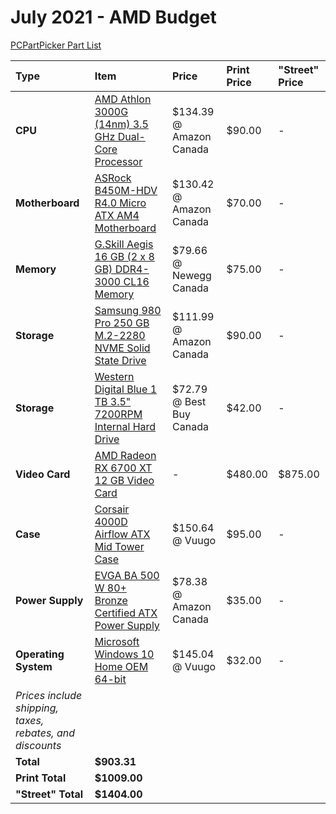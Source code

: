 # July 2021 - AMD Budget

[PCPartPicker Part List](https://ca.pcpartpicker.com/list/ZY4YRv)

| Type                                                     | Item                                                                                                                                                                                 | Price                    | Print Price | "Street" Price |
| :------------------------------------------------------- | :----------------------------------------------------------------------------------------------------------------------------------------------------------------------------------- | :----------------------- | :---------- | :------------- |
| **CPU**                                                  | [AMD Athlon 3000G (14nm) 3.5 GHz Dual-Core Processor](https://ca.pcpartpicker.com/product/664BD3/amd-athlon-3000g-35-ghz-dual-core-processor-yd3000c6fhbox)                          | $134.39 @ Amazon Canada  | $90.00      | -              |
| **Motherboard**                                          | [ASRock B450M-HDV R4.0 Micro ATX AM4 Motherboard](https://ca.pcpartpicker.com/product/RD97YJ/asrock-b450m-hdv-r40-micro-atx-am4-motherboard-b450m-hdv-r40)                           | $130.42 @ Amazon Canada  | $70.00      | -              |
| **Memory**                                               | [G.Skill Aegis 16 GB (2 x 8 GB) DDR4-3000 CL16 Memory](https://ca.pcpartpicker.com/product/FNprxr/gskill-aegis-16gb-2-x-8gb-ddr4-3000-memory-f43000c16d16gisb)                       | $79.66 @ Newegg Canada   | $75.00      | -              |
| **Storage**                                              | [Samsung 980 Pro 250 GB M.2-2280 NVME Solid State Drive](https://ca.pcpartpicker.com/product/MBVG3C/samsung-980-pro-250-gb-m2-2280-nvme-solid-state-drive-mz-v8p250bam)              | $111.99 @ Amazon Canada  | $90.00      | -              |
| **Storage**                                              | [Western Digital Blue 1 TB 3.5" 7200RPM Internal Hard Drive](https://ca.pcpartpicker.com/product/Yrdqqs/western-digital-blue-1-tb-35-7200rpm-internal-hard-drive-wdbh2d0010hnc-nrsn) | $72.79 @ Best Buy Canada | $42.00      | -              |
| **Video Card**                                           | [AMD Radeon RX 6700 XT 12 GB Video Card](https://ca.pcpartpicker.com/product/2ZWzK8/amd-radeon-rx-6700-xt-12-gb-video-card-100-438385)                                               | -                        | $480.00     | $875.00        |
| **Case**                                                 | [Corsair 4000D Airflow ATX Mid Tower Case](https://ca.pcpartpicker.com/product/bCYQzy/corsair-4000d-airflow-atx-mid-tower-case-cc-9011200-ww)                                        | $150.64 @ Vuugo          | $95.00      | -              |
| **Power Supply**                                         | [EVGA BA 500 W 80+ Bronze Certified ATX Power Supply](https://ca.pcpartpicker.com/product/RzQfrH/evga-ba-500-w-80-bronze-certified-atx-power-supply-100-ba-0500-k1)                  | $78.38 @ Amazon Canada   | $35.00      | -              |
| **Operating System**                                     | [Microsoft Windows 10 Home OEM 64-bit](https://ca.pcpartpicker.com/product/wtgPxr/microsoft-os-kw900140)                                                                             | $145.04 @ Vuugo          | $32.00      | -              |
| _Prices include shipping, taxes, rebates, and discounts_ |
| **Total**                                                | **$903.31**                                                                                                                                                                          |
| **Print Total**                                          | **$1009.00**                                                                                                                                                                         |
| **"Street" Total**                                       | **$1404.00**                                                                                                                                                                         |
